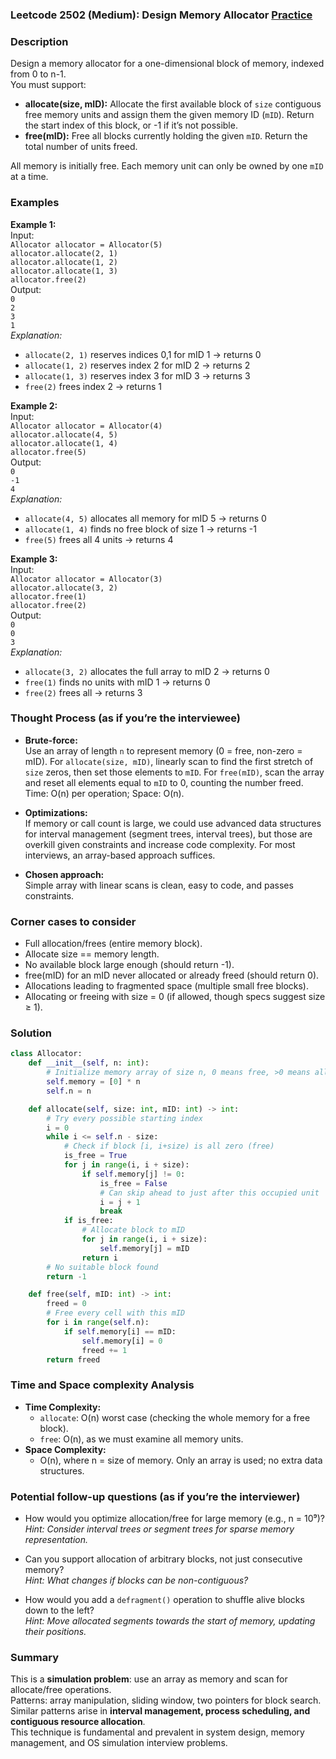 ### Leetcode 2502 (Medium): Design Memory Allocator [Practice](https://leetcode.com/problems/design-memory-allocator)

### Description  
Design a memory allocator for a one-dimensional block of memory, indexed from 0 to n-1.  
You must support:
- **allocate(size, mID):** Allocate the first available block of `size` contiguous free memory units and assign them the given memory ID (`mID`). Return the start index of this block, or -1 if it’s not possible.
- **free(mID):** Free all blocks currently holding the given `mID`. Return the total number of units freed.

All memory is initially free. Each memory unit can only be owned by one `mID` at a time.

### Examples  

**Example 1:**  
Input:  
`Allocator allocator = Allocator(5)`  
`allocator.allocate(2, 1)`  
`allocator.allocate(1, 2)`  
`allocator.allocate(1, 3)`  
`allocator.free(2)`  
Output:  
`0`  
`2`  
`3`  
`1`  
*Explanation:*
- `allocate(2, 1)` reserves indices 0,1 for mID 1 → returns 0
- `allocate(1, 2)` reserves index 2 for mID 2 → returns 2
- `allocate(1, 3)` reserves index 3 for mID 3 → returns 3
- `free(2)` frees index 2 → returns 1

**Example 2:**  
Input:  
`Allocator allocator = Allocator(4)`  
`allocator.allocate(4, 5)`  
`allocator.allocate(1, 4)`  
`allocator.free(5)`  
Output:  
`0`  
`-1`  
`4`  
*Explanation:*
- `allocate(4, 5)` allocates all memory for mID 5 → returns 0
- `allocate(1, 4)` finds no free block of size 1 → returns -1
- `free(5)` frees all 4 units → returns 4

**Example 3:**  
Input:  
`Allocator allocator = Allocator(3)`  
`allocator.allocate(3, 2)`  
`allocator.free(1)`  
`allocator.free(2)`  
Output:  
`0`  
`0`  
`3`  
*Explanation:*
- `allocate(3, 2)` allocates the full array to mID 2 → returns 0
- `free(1)` finds no units with mID 1 → returns 0
- `free(2)` frees all → returns 3

### Thought Process (as if you’re the interviewee)  
- **Brute-force:**  
  Use an array of length `n` to represent memory (0 = free, non-zero = mID).
  For `allocate(size, mID)`, linearly scan to find the first stretch of `size` zeros, then set those elements to `mID`.
  For `free(mID)`, scan the array and reset all elements equal to `mID` to 0, counting the number freed.
  Time: O(n) per operation; Space: O(n).

- **Optimizations:**  
  If memory or call count is large, we could use advanced data structures for interval management (segment trees, interval trees), but those are overkill given constraints and increase code complexity.
  For most interviews, an array-based approach suffices.

- **Chosen approach:**  
  Simple array with linear scans is clean, easy to code, and passes constraints.

### Corner cases to consider  
- Full allocation/frees (entire memory block).
- Allocate size == memory length.
- No available block large enough (should return -1).
- free(mID) for an mID never allocated or already freed (should return 0).
- Allocations leading to fragmented space (multiple small free blocks).
- Allocating or freeing with size = 0 (if allowed, though specs suggest size ≥ 1).


### Solution

```python
class Allocator:
    def __init__(self, n: int):
        # Initialize memory array of size n, 0 means free, >0 means allocated with mID
        self.memory = [0] * n
        self.n = n

    def allocate(self, size: int, mID: int) -> int:
        # Try every possible starting index
        i = 0
        while i <= self.n - size:
            # Check if block [i, i+size) is all zero (free)
            is_free = True
            for j in range(i, i + size):
                if self.memory[j] != 0:
                    is_free = False
                    # Can skip ahead to just after this occupied unit
                    i = j + 1
                    break
            if is_free:
                # Allocate block to mID
                for j in range(i, i + size):
                    self.memory[j] = mID
                return i
        # No suitable block found
        return -1

    def free(self, mID: int) -> int:
        freed = 0
        # Free every cell with this mID
        for i in range(self.n):
            if self.memory[i] == mID:
                self.memory[i] = 0
                freed += 1
        return freed
```

### Time and Space complexity Analysis  

- **Time Complexity:**  
  - `allocate`: O(n) worst case (checking the whole memory for a free block).
  - `free`: O(n), as we must examine all memory units.
- **Space Complexity:**  
  - O(n), where n = size of memory. Only an array is used; no extra data structures.

### Potential follow-up questions (as if you’re the interviewer)  

- How would you optimize allocation/free for large memory (e.g., n = 10⁹)?  
  *Hint: Consider interval trees or segment trees for sparse memory representation.*

- Can you support allocation of arbitrary blocks, not just consecutive memory?  
  *Hint: What changes if blocks can be non-contiguous?*

- How would you add a `defragment()` operation to shuffle alive blocks down to the left?  
  *Hint: Move allocated segments towards the start of memory, updating their positions.*

### Summary
This is a **simulation problem**: use an array as memory and scan for allocate/free operations.  
Patterns: array manipulation, sliding window, two pointers for block search.  
Similar patterns arise in **interval management, process scheduling, and contiguous resource allocation**.  
This technique is fundamental and prevalent in system design, memory management, and OS simulation interview problems.